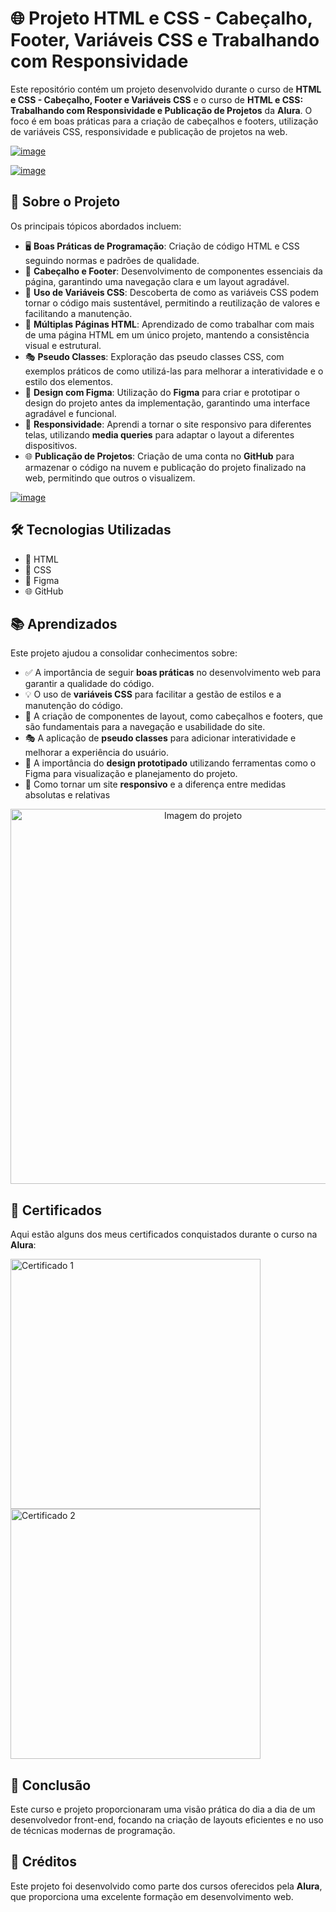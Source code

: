 # 🌐 Projeto HTML e CSS - Cabeçalho, Footer, Variáveis CSS e Trabalhando com Responsividade

Este repositório contém um projeto desenvolvido durante o curso de **HTML e CSS - Cabeçalho, Footer e Variáveis CSS** e o curso de **HTML e CSS: Trabalhando com Responsividade e Publicação de Projetos** da **Alura**. O foco é em boas práticas para a criação de cabeçalhos e footers, utilização de variáveis CSS, responsividade e publicação de projetos na web.

[![image](https://github.com/user-attachments/assets/28be5f29-a2ef-445a-aa7b-75b7fa3c2f81)](https://cursos.alura.com.br/course/html-css-cabecalho-footer-variaveis-css)


[![image](https://github.com/user-attachments/assets/b3593274-98e5-44c5-9da6-43bdf92c48e4)](https://cursos.alura.com.br/course/html-css-responsividade-publicacao-projetos)


## 📄 Sobre o Projeto

Os principais tópicos abordados incluem:

- 🖥️ **Boas Práticas de Programação**: Criação de código HTML e CSS seguindo normas e padrões de qualidade.
- 🧩 **Cabeçalho e Footer**: Desenvolvimento de componentes essenciais da página, garantindo uma navegação clara e um layout agradável.
- 🎨 **Uso de Variáveis CSS**: Descoberta de como as variáveis CSS podem tornar o código mais sustentável, permitindo a reutilização de valores e facilitando a manutenção.
- 📑 **Múltiplas Páginas HTML**: Aprendizado de como trabalhar com mais de uma página HTML em um único projeto, mantendo a consistência visual e estrutural.
- 🎭 **Pseudo Classes**: Exploração das pseudo classes CSS, com exemplos práticos de como utilizá-las para melhorar a interatividade e o estilo dos elementos.
- 📐 **Design com Figma**: Utilização do **Figma** para criar e prototipar o design do projeto antes da implementação, garantindo uma interface agradável e funcional.
- 📱 **Responsividade**: Aprendi a tornar o site responsivo para diferentes telas, utilizando **media queries** para adaptar o layout a diferentes dispositivos.
- 🌐 **Publicação de Projetos**: Criação de uma conta no **GitHub** para armazenar o código na nuvem e publicação do projeto finalizado na web, permitindo que outros o visualizem.

[![image](https://github.com/user-attachments/assets/98c4ff7d-f49a-443f-89c6-ce11d2877d21)](https://kauemonteiro09.github.io/alura-portfolio-2/)

## 🛠️ Tecnologias Utilizadas

- 📝 HTML
- 🎨 CSS
- 📐 Figma
- 🌐 GitHub

## 📚 Aprendizados

Este projeto ajudou a consolidar conhecimentos sobre:

- ✅ A importância de seguir **boas práticas** no desenvolvimento web para garantir a qualidade do código.
- 💡 O uso de **variáveis CSS** para facilitar a gestão de estilos e a manutenção do código.
- 🧩 A criação de componentes de layout, como cabeçalhos e footers, que são fundamentais para a navegação e usabilidade do site.
- 🎭 A aplicação de **pseudo classes** para adicionar interatividade e melhorar a experiência do usuário.
- 📐 A importância do **design prototipado** utilizando ferramentas como o Figma para visualização e planejamento do projeto.
- 📱 Como tornar um site **responsivo** e a diferença entre medidas absolutas e relativas


<div align="center">
<a href="https://kauemonteiro09.github.io/alura-portfolio-2/">
  <img src="https://github.com/user-attachments/assets/b1ea4c51-0400-46fb-919c-76d9c1378f04" alt="Imagem do projeto" height="600px">
</a>
</div>


## 📜 Certificados

Aqui estão alguns dos meus certificados conquistados durante o curso na **Alura**:

<div align="left">
  <a href="https://cursos.alura.com.br/user/kauemonteiro09/course/html-css-cabecalho-footer-variaveis-css/certificate">
    <img src="https://github.com/user-attachments/assets/283cea11-b0ce-45aa-a007-2d20cfaa5ba4" alt="Certificado 1" width="400px">

  </a>
   <a href="https://cursos.alura.com.br/user/kauemonteiro09/course/html-css-responsividade-publicacao-projetos/certificate">
    <img src="https://github.com/user-attachments/assets/547a9643-388c-43a5-91cb-811a4e55553a" alt="Certificado 2" width="400px">
  </a>
</div>

## 🎯 Conclusão

Este curso e projeto proporcionaram uma visão prática do dia a dia de um desenvolvedor front-end, focando na criação de layouts eficientes e no uso de técnicas modernas de programação.

## 🙏 Créditos

Este projeto foi desenvolvido como parte dos cursos oferecidos pela **Alura**, que proporciona uma excelente formação em desenvolvimento web.




